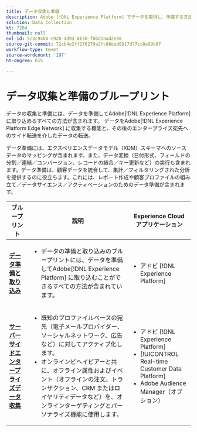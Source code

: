 ```yaml
---
title: データ収集と準備
description: Adobe [!DNL Experience Platform] でデータを取得し、準備する方法を説明します。
solution: Data Collection
kt: 7204
thumbnail: null
exl-id: 5c3c94b6-c928-4d93-8b38-f8bd2aad2e68
source-git-commit: 72eb4e2ff276279a2fc88ead0b17d77cc8e99b97
workflow-type: tm+mt
source-wordcount: '197'
ht-degree: 61%

---
```


# データ収集と準備のブループリント

データの収集と準備には、データを準備してAdobe[!DNL Experience Platform] に取り込めるすべての方法が含まれます。 データをAdobe[!DNL Experience Platform Edge Network] に収集する機能と、その後のエンタープライズ宛先へのサイド転送を介したデータの転送。

データ準備には、エクスペリエンスデータモデル（XDM）スキーマへのソースデータのマッピングが含まれます。また、データ変換（日付形式、フィールドの分割／連結／コンバージョン、レコードの結合／キー更新など）の実行も含まれます。データ準備は、顧客データを統合して、集計／フィルタリングされた分析を提供するのに役立ちます。これには、レポート作成や顧客プロファイルの組み立て／データサイエンス／アクティベーションのためのデータ準備が含まれます。

| ブループリント | 説明 | Experience Cloud アプリケーション |
|---|---|---|
| **[データ準備と取り込み](ingestion.md)** | <ul><li>データの準備と取り込みのブループリントには、データを準備してAdobe[!DNL Experience Platform] に取り込むことができるすべての方法が含まれています。</ul></li> | <ul><li> アドビ [!DNL Experience Platform] </ul></li> |
| **[サーバーサイドエンタープライズデータ収集](server-side-collection.md)** | <ul><li>既知のプロファイルベースの宛先（電子メールプロバイダー、ソーシャルネットワーク、広告など）に対してアクティブ化します。 </li><li>オンラインビヘイビアーと共に、オフライン属性およびイベント（オフラインの注文、トランザクション、CRM またはロイヤリティデータなど）を、オンラインターゲティングとパーソナライズ機能に使用します。</li></ul> | <ul><li>アドビ [!DNL Experience Platform]</li><li> [!UICONTROL Real-time Customer Data Platform]</li><li>Adobe Audience Manager（オプション）</li></ul> |
